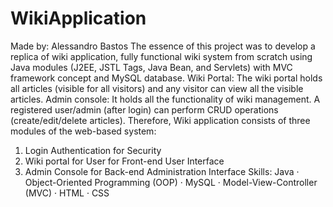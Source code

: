 # WikiApplication
Made by: Alessandro Bastos
The essence of this project was to develop a replica of wiki application, fully functional wiki system from scratch using Java modules (J2EE, JSTL Tags, Java Bean, and Servlets) with MVC framework concept and MySQL database.
Wiki Portal: The wiki portal holds all articles (visible for all visitors) and any visitor can view all the visible articles.
Admin console: It holds all the functionality of wiki management. A registered user/admin (after login) can perform CRUD operations (create/edit/delete articles).
Therefore, Wiki application consists of three modules of the web-based system:
1. Login Authentication for Security
2. Wiki portal for User for Front-end User Interface
3. Admin Console for Back-end Administration Interface
Skills: Java · Object-Oriented Programming (OOP) · MySQL · Model-View-Controller (MVC) · HTML · CSS
